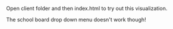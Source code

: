 Open client folder and then index.html to try out this visualization.

The school board drop down menu doesn't work though!
